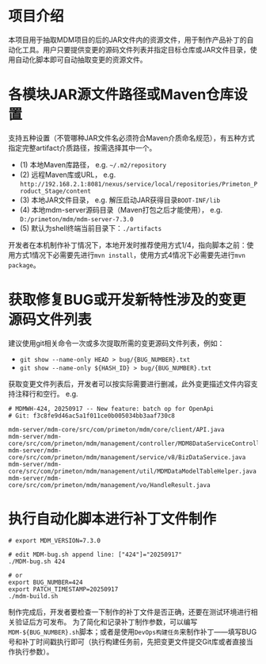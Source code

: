 # 项目介绍

本项目用于抽取MDM项目的后的JAR文件内的资源文件，用于制作产品补丁的自动化工具。用户只要提供变更的源码文件列表并指定目标仓库或JAR文件目录，使用自动化脚本即可自动抽取变更的资源文件。

# 各模块JAR源文件路径或Maven仓库设置
支持五种设置（不管哪种JAR文件名必须符合Maven介质命名规范），有五种方式指定完整artifact介质路径，按需选择其中一个。

- (1) 本地Maven库路径， e.g. `~/.m2/repository`
- (2) 远程Maven库或URL， e.g. `http://192.168.2.1:8081/nexus/service/local/repositories/Primeton_Product_Stage/content`
- (3) 本地JAR文件目录， e.g. 解压启动JAR获得目录`BOOT-INF/lib`
- (4) 本地mdm-server源码目录（Maven打包之后才能使用）， e.g. `D:/primeton/mdm/mdm-server-7.3.0`
- (5) 默认为shell终端当前目录下：`./artifacts`

开发者在本机制作补丁情况下，本地开发时推荐使用方式1/4，指向脚本之前：使用方式1情况下必需要先进行`mvn install`，使用方式4情况下必需要先进行`mvn package`。

# 获取修复BUG或开发新特性涉及的变更源码文件列表

建议使用git相关命令一次或多次提取所需的变更源码文件列表，例如：

- `git show --name-only HEAD > bug/{BUG_NUMBER}.txt`
- `git show --name-only ${HASH_ID} > bug/{BUG_NUMBER}.txt`

获取变更文件列表后，开发者可以按实际需要进行删减，此外变更描述文件内容支持注释行和空行。 e.g.
```text
# MDMWH-424, 20250917 -- New feature: batch op for OpenApi
# Git: f3c8fe9d46ac5a1f011ce0b005034bb3aaf730c8

mdm-server/mdm-core/src/com/primeton/mdm/core/client/API.java
mdm-server/mdm-core/src/com/primeton/mdm/management/controller/MDM8DataServiceController.java
mdm-server/mdm-core/src/com/primeton/mdm/management/service/v8/BizDataService.java
mdm-server/mdm-core/src/com/primeton/mdm/management/util/MDMDataModelTableHelper.java
mdm-server/mdm-core/src/com/primeton/mdm/management/vo/HandleResult.java
```

# 执行自动化脚本进行补丁文件制作

```shell
# export MDM_VERSION=7.3.0

# edit MDM-bug.sh append line: ["424"]="20250917"
./MDM-bug.sh 424

# or
export BUG_NUMBER=424
export PATCH_TIMESTAMP=20250917
./mdm-build.sh
```
制作完成后，开发者要检查一下制作的补丁文件是否正确，还要在测试环境进行相关验证后方可发布。
为了简化和记录补丁制作参数，可以编写`MDM-${BUG_NUMBER}.sh`脚本；或者是使用`DevOps构建任务`来制作补丁——填写BUG号和补丁时间戳执行即可（执行构建任务前，先把变更文件提交Git库或者直接当作执行参数）。



